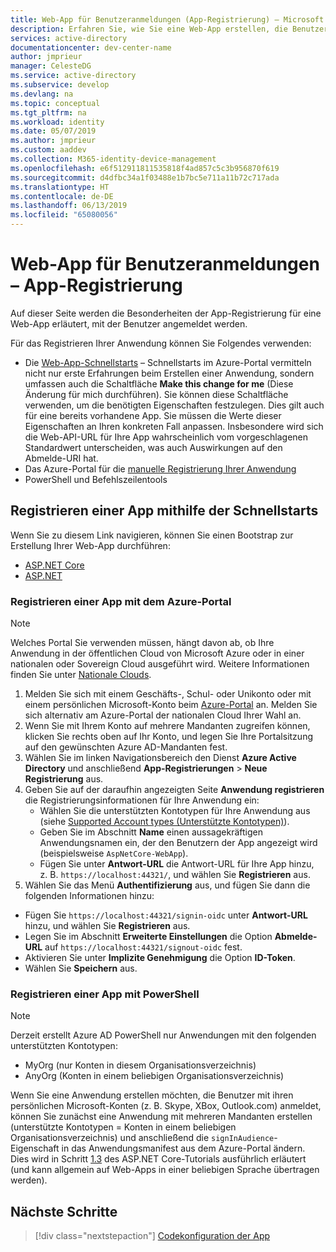 ```yaml
---
title: Web-App für Benutzeranmeldungen (App-Registrierung) – Microsoft Identity Platform
description: Erfahren Sie, wie Sie eine Web-App erstellen, die Benutzer anmeldet (App-Registrierung)
services: active-directory
documentationcenter: dev-center-name
author: jmprieur
manager: CelesteDG
ms.service: active-directory
ms.subservice: develop
ms.devlang: na
ms.topic: conceptual
ms.tgt_pltfrm: na
ms.workload: identity
ms.date: 05/07/2019
ms.author: jmprieur
ms.custom: aaddev
ms.collection: M365-identity-device-management
ms.openlocfilehash: e6f512911811535818f4ad857c5c3b956870f619
ms.sourcegitcommit: d4dfbc34a1f03488e1b7bc5e711a11b72c717ada
ms.translationtype: HT
ms.contentlocale: de-DE
ms.lasthandoff: 06/13/2019
ms.locfileid: "65080056"
---
```

# <a name="web-app-that-signs-in-users---app-registration"></a>Web-App für Benutzeranmeldungen – App-Registrierung

Auf dieser Seite werden die Besonderheiten der App-Registrierung für eine Web-App erläutert, mit der Benutzer angemeldet werden.

Für das Registrieren Ihrer Anwendung können Sie Folgendes verwenden:

- Die [Web-App-Schnellstarts](#register-an-app-using-the-quickstarts) – Schnellstarts im Azure-Portal vermitteln nicht nur erste Erfahrungen beim Erstellen einer Anwendung, sondern umfassen auch die Schaltfläche **Make this change for me** (Diese Änderung für mich durchführen). Sie können diese Schaltfläche verwenden, um die benötigten Eigenschaften festzulegen. Dies gilt auch für eine bereits vorhandene App. Sie müssen die Werte dieser Eigenschaften an Ihren konkreten Fall anpassen. Insbesondere wird sich die Web-API-URL für Ihre App wahrscheinlich vom vorgeschlagenen Standardwert unterscheiden, was auch Auswirkungen auf den Abmelde-URI hat.
- Das Azure-Portal für die [manuelle Registrierung Ihrer Anwendung](#register-an-app-using-azure-portal)
- PowerShell und Befehlszeilentools

## <a name="register-an-app-using-the-quickstarts"></a>Registrieren einer App mithilfe der Schnellstarts

Wenn Sie zu diesem Link navigieren, können Sie einen Bootstrap zur Erstellung Ihrer Web-App durchführen:

- [ASP.NET Core](https://aka.ms/aspnetcore2-1-aad-quickstart-v2)
- [ASP.NET](https://ms.portal.azure.com/#blade/Microsoft_AAD_RegisteredApps/applicationsListBlade/quickStartType/AspNetWebAppQuickstartPage/sourceType/docs)

### <a name="register-an-app-using-azure-portal"></a>Registrieren einer App mit dem Azure-Portal

> [!NOTE]
> Welches Portal Sie verwenden müssen, hängt davon ab, ob Ihre Anwendung in der öffentlichen Cloud von Microsoft Azure oder in einer nationalen oder Sovereign Cloud ausgeführt wird. Weitere Informationen finden Sie unter [Nationale Clouds](./authentication-national-cloud.md#app-registration-endpoints).

1. Melden Sie sich mit einem Geschäfts-, Schul- oder Unikonto oder mit einem persönlichen Microsoft-Konto beim [Azure-Portal](https://portal.azure.com) an. Melden Sie sich alternativ am Azure-Portal der nationalen Cloud Ihrer Wahl an.
1. Wenn Sie mit Ihrem Konto auf mehrere Mandanten zugreifen können, klicken Sie rechts oben auf Ihr Konto, und legen Sie Ihre Portalsitzung auf den gewünschten Azure AD-Mandanten fest.
1. Wählen Sie im linken Navigationsbereich den Dienst **Azure Active Directory** und anschließend **App-Registrierungen** > **Neue Registrierung** aus.
1. Geben Sie auf der daraufhin angezeigten Seite **Anwendung registrieren** die Registrierungsinformationen für Ihre Anwendung ein:
   - Wählen Sie die unterstützten Kontotypen für Ihre Anwendung aus (siehe [Supported Account types (Unterstützte Kontotypen)](./v2-supported-account-types.md)).
   - Geben Sie im Abschnitt **Name** einen aussagekräftigen Anwendungsnamen ein, der den Benutzern der App angezeigt wird (beispielsweise `AspNetCore-WebApp`).
   - Fügen Sie unter **Antwort-URL** die Antwort-URL für Ihre App hinzu, z. B. `https://localhost:44321/`, und wählen Sie **Registrieren** aus.
1. Wählen Sie das Menü **Authentifizierung** aus, und fügen Sie dann die folgenden Informationen hinzu:
- Fügen Sie `https://localhost:44321/signin-oidc` unter **Antwort-URL** hinzu, und wählen Sie **Registrieren** aus.
- Legen Sie im Abschnitt **Erweiterte Einstellungen** die Option **Abmelde-URL** auf `https://localhost:44321/signout-oidc` fest.
- Aktivieren Sie unter **Implizite Genehmigung** die Option **ID-Token**.
- Wählen Sie **Speichern** aus.

### <a name="register-an-app-using-powershell"></a>Registrieren einer App mit PowerShell

> [!NOTE]
> Derzeit erstellt Azure AD PowerShell nur Anwendungen mit den folgenden unterstützten Kontotypen:
>
> - MyOrg (nur Konten in diesem Organisationsverzeichnis)
> - AnyOrg (Konten in einem beliebigen Organisationsverzeichnis)
>
> Wenn Sie eine Anwendung erstellen möchten, die Benutzer mit ihren persönlichen Microsoft-Konten (z. B. Skype, XBox, Outlook.com) anmeldet, können Sie zunächst eine Anwendung mit mehreren Mandanten erstellen (unterstützte Kontotypen = Konten in einem beliebigen Organisationsverzeichnis) und anschließend die `signInAudience`-Eigenschaft in das Anwendungsmanifest aus dem Azure-Portal ändern. Dies wird in Schritt [1.3](https://github.com/Azure-Samples/active-directory-aspnetcore-webapp-openidconnect-v2/tree/master/1-WebApp-OIDC/1-3-AnyOrgOrPersonal#step-1-register-the-sample-with-your-azure-ad-tenant) des ASP.NET Core-Tutorials ausführlich erläutert (und kann allgemein auf Web-Apps in einer beliebigen Sprache übertragen werden).

## <a name="next-steps"></a>Nächste Schritte

> [!div class="nextstepaction"]
> [Codekonfiguration der App](scenario-web-app-sign-user-app-configuration.md)
